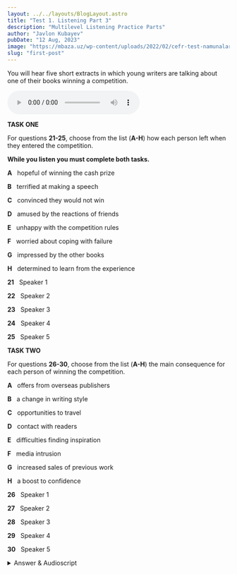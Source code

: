 ```yaml
---
layout: ../../layouts/BlogLayout.astro
title: "Test 1. Listening Part 3"
description: "Multilevel Listening Practice Parts"
author: "Javlon Kubayev"
pubDate: "12 Aug, 2023"
image: "https://mbaza.uz/wp-content/uploads/2022/02/cefr-test-namunalari.png"
slug: "first-post"
---
```

 
 

You will hear five short extracts in which young writers are talking about one of their books winning a competition.


<audio controls src="https://englishpracticetest.net/wp-content/uploads/2021/11/cae-practice-listening-test-01-part-4.mp3"></audio>


**TASK ONE**

For questions **21-25**, choose from the list (**A-H**) how each person left when they entered the competition.


**While you listen you must complete both tasks.**

**A**   hopeful of winning the cash prize

**B**   terrified at making a speech

**C**   convinced they would not win

**D**   amused by the reactions of friends

**E**   unhappy with the competition rules

**F**   worried about coping with failure

**G**   impressed by the other books

**H**   determined to learn from the experience

**21**   Speaker 1

**22**   Speaker 2

**23**   Speaker 3

**24**   Speaker 4

**25**   Speaker 5


**TASK TWO**

For questions **26-30**, choose from the list (**A-H**) the main consequence for each person of winning the competition.

**A**   offers from overseas publishers

**B**   a change in writing style

**C**   opportunities to travel

**D**   contact with readers

**E**   difficulties finding inspiration

**F**   media intrusion

**G**   increased sales of previous work

**H**   a boost to confidence

**26**   Speaker 1

**27**   Speaker 2

**28**   Speaker 3

**29**   Speaker 4

**30**   Speaker 5

<details>
<summary>Answer & Audioscript</summary>

**21 G**   ‘a gripping read and well written’ reflects G. A may be tempting, but it’s wrong because it’s not how she felt when she entered the competition.

**22 H**   ‘it’d give me the chance to get feedback on my work and I’d take it on board’ reflects H. C is wrong because he had no convictions about whether he would win or not: ‘whatever the result, win or lose’.

**23 F**   ‘I had numerous sleepless nights thinking: what’ll happen if I don’t win?’ reflects F.

**24 B**   ‘I knew there’d be a big formal dinner and the winner would have to get up and come out with words of wisdom and the thought made me feel numb with fear!’ reflects B. C is wrong because ‘At that stage I had no idea whether I’d even win or not.’

**25 E**   ‘I was so hacked oﬀ by all the criteria I had to meet for the competition’ reflects E. D is wrong because ‘funny’ refers to the amusement she feels now, not when she entered the competition and not in response to the reactions of friends.

**Task Two**

**26 G**   ‘bookshops were overwhelmed with readers suddenly wanting anything and everything I’d ever written’ reflects G. D is wrong because it was her agent who dealt with fans’ emails.

**27 B**   ‘the mental switch I made from writing novels based on historical facts to more descriptive, character-driven stories‘ reflects B. C is wrong because he was travelling when he heard that he’d won the competition.

**28 E**   ‘I spent hours staring at a blank screen’ reflects E. F is wrong because she says that being ‘headline news’ was ‘great’, not an intrusion.

**29 A**   ‘I was being asked to write a follow-up novel by companies in countries I knew little about’ reflects A. B is wrong because there is no mention of him travelling to these countries, and G is wrong because the market interest was in a new novel, not his previous work.

**30 H**   ‘Winning has also made me a more assertive person, sure enough of myself to say …’ reflects H.

**_Audioscript_**

**_Speaker 1_**

I was thrilled when I heard I’d won first prize – a substantial amount of money! I’d had a sneaky look at all the novels that had been entered and I must admit every single one was a gripping read and well written. The ironic thing about winning the money was that I needed it less after I’d won. I’d spent a couple of years earning enough to live on, but not exactly living the high life. Then, once news was out about me winning, bookshops were overwhelmed with readers suddenly wanting anything and everything I’d ever written! Thankfully, my agent dealt with the emails that flooded in from fans and she also managed my social media presence.

**_Speaker 2_**

I live in Australia and I was on a flight back from Europe when the news broke, so I’d no idea I’d won the competition until the next day. Sure, I remember the publicity that surrounded winning, but what marked the event for me was the mental switch I made from writing novels based on historical facts to more descriptive, character-driven stories. I also recall, when I’d just sent oﬀ the entry form, thinking whatever the result, win or lose, it’d give me the chance to get feedback on my work and I’d take it on board. The judges were all highly respected writers and publishers, and even if they’d poured scorn on my work, it’d still have been useful.

**_Speaker 3_**

Well, to be honest, winning the prize has been a double-edged sword. Yeah, it was great to be headline news, but after that all died down, I spent hours staring at a blank screen thinking – what now? Obviously, I knew I was a good writer, I wouldn’t have won otherwise, but it was hard for about a year. It’s weird, because when I went in for the competition I had numerous sleepless nights thinking: what’ll happen if I don’t win? Would I go into some sort of decline and not want to face my friends and colleagues? Fortunately, I did win, so those anxieties never had to be faced.

**_Speaker 4_**

The minute I’d completed the form to enter the competition, the only thing I could think about was: what would I say when I accepted the prize? At that stage I had no idea whether I’d even win or not. I knew there’d be a big formal dinner and the winner would have to get up and come out with words of wisdom and the thought made me feel numb with fear! Anyway, I managed to mumble thanks to all my readers and the usual stuﬀ when the time came. In contrast, afterwards there was no time to think at all – I was being asked to write a follow-up novel by companies in countries I knew little about!

**_Speaker 5_**

I was so hacked oﬀ by all the criteria I had to meet for the competition that by the time I’d checked this, that and the other, sent endless confirmations of my ID, and read the competition style guide for the tenth time, I hoped I’d have nothing more to do with it all. Of course, having won, I can now see the funny side of all that. Winning has also made me a more assertive person, sure enough of myself to say, ‘No thank you, I won’t be doing that interview or attending that party.’ The same’s happened as far as writing goes – I know what works for me!
</details>
